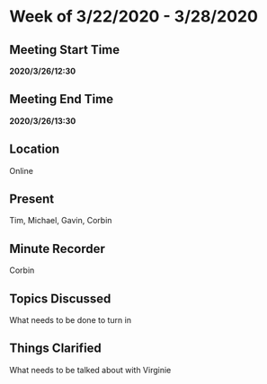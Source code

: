 # Week of 3/22/2020 - 3/28/2020

## Meeting Start Time

**2020/3/26/12:30**


## Meeting End Time

**2020/3/26/13:30**


## Location

Online

## Present

Tim, Michael, Gavin, Corbin

## Minute Recorder

Corbin

## Topics Discussed

What needs to be done to turn in

## Things Clarified

What needs to be talked about with Virginie

